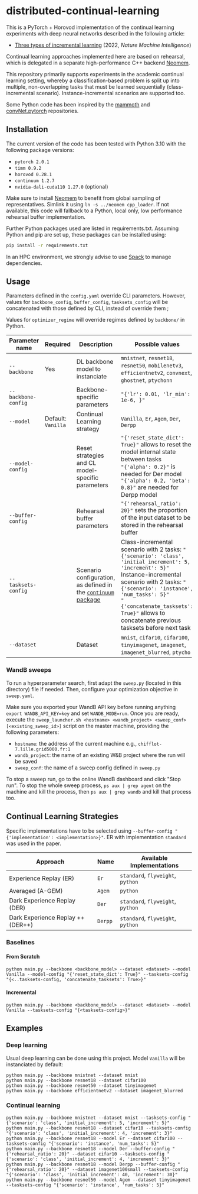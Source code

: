 # distributed-continual-learning

This is a PyTorch + Horovod implementation of the continual learning experiments with deep neural networks described in the following article:

* [Three types of incremental learning](https://www.nature.com/articles/s42256-022-00568-3) (2022, *Nature Machine Intelligence*)

Continual learning approaches implemented here are based on rehearsal, which is delegated in a separate high-performance C++ backend [Neomem](https://github.com/thomas-bouvier/neomem).

This repository primarily supports experiments in the academic continual learning setting, whereby a classification-based problem is split up into multiple, non-overlapping tasks that must be learned sequentially (class-incremental scenario). Instance-incremental scenarios are supported too.

Some Python code has been inspired by the [mammoth](https://github.com/aimagelab/mammoth) and [convNet.pytorch](https://github.com/eladhoffer/convNet.pytorch/tree/master) repositories.

## Installation

The current version of the code has been tested with Python 3.10 with the following package versions:

* `pytorch 2.0.1`
* `timm 0.9.2`
* `horovod 0.28.1`
* `continuum 1.2.7`
* `nvidia-dali-cuda110 1.27.0` (optional)

Make sure to install [Neomem](https://github.com/thomas-bouvier/neomem) to benefit from global sampling of representatives. Simlink it using `ln -s ../neomem cpp_loader`. If not available, this code will fallback to a Python, local only, low performance rehearsal buffer implementation.

Further Python packages used are listed in requirements.txt. Assuming Python and pip are set up, these packages can be installed using:

```bash
pip install -r requirements.txt
```

In an HPC environment, we strongly advise to use [Spack](https://github.com/spack/spack) to manage dependencies.

## Usage

Parameters defined in the `config.yaml` override CLI parameters. However, values for `backbone_config`, `buffer_config`, `tasksets_config` will be concatenated with those defined by CLI, instead of override them ;

Values for `optimizer_regime` will override regimes defined by `backbone/` in Python.

| Parameter name | Required | Description | Possible values |
|---|---|---|---|
| `--backbone` | Yes | DL backbone model to instanciate  | `mnistnet`, `resnet18`, `resnet50`, `mobilenetv3`, `efficientnetv2`, `convnext`, `ghostnet`, `ptychonn` |
| `--backbone-config` |   | Backbone-specific parameters  | `"{'lr': 0.01, 'lr_min': 1e-6, }"` |
| `--model` | Default: `Vanilla` | Continual Learning strategy | `Vanilla`, `Er`, `Agem`, `Der`, `Derpp` |
| `--model-config` |   | Reset strategies and CL model-specific parameters | `"{'reset_state_dict': True}"` allows to reset the model internal state between tasks<br>`"{'alpha': 0.2}"` is needed for Der model<br>`"{'alpha': 0.2, 'beta': 0.8}"` are needed for Derpp model |
| `--buffer-config` |   | Rehearsal buffer parameters  |  `"{'rehearsal_ratio': 20}"` sets the proportion of the input dataset to be stored in the rehearsal buffer |
| `--tasksets-config` |   | Scenario configuration, as defined in the [`continuum` package](https://continuum.readthedocs.io/en/latest/tutorials/scenarios/scenarios.html)  | Class-incremental scenario with 2 tasks: `"{'scenario': 'class', 'initial_increment': 5, 'increment': 5}"`<br>Instance-incremental scenario with 2 tasks: `"{'scenario': 'instance', 'num_tasks': 5}"`<br>`"{'concatenate_tasksets': True}"` allows to concatenate previous tasksets before next task |
| `--dataset` |   | Dataset  | `mnist`, `cifar10`, `cifar100`, `tinyimagenet`, `imagenet`, `imagenet_blurred`, `ptycho` |

### WandB sweeps

To run a hyperparameter search, first adapt the `sweep.py` (located in this directory) file if needed. Then, configure your optimization objective in `sweep.yaml`.

Make sure you exported your WandB API key before running anything `export WANDB_API_KEY=key` and set `WANDB_MODE=run`. Once you are ready, execute the `sweep_launcher.sh <hostname> <wandb_project> <sweep_conf> [<existing_sweep_id>]` script on the master machine, providing the following parameters:

- `hostname`: the address of the current machine e.g., `chifflot-7.lille.grid5000.fr:1`
- `wandb_project`: the name of an existing W&B project where the run will be saved
- `sweep_conf`: the name of a sweep config defined in `sweep.py`

To stop a sweep run, go to the online WandB dashboard and click "Stop run". To stop the whole sweep process, `ps aux | grep agent` on the machine and kill the process, then `ps aux | grep wandb` and kill that process too.

## Continual Learning Strategies

Specific implementations have to be selected using `--buffer-config "{'implementation': <implementation>}"`. ER with implementation `standard` was used in the paper.

| Approach | Name | Available Implementations |
|---|---|---|
| Experience Replay (ER) | `Er` | `standard`, `flyweight`, `python` |
| Averaged (A-GEM) | `Agem` | `python` |
| Dark Experience Replay (DER) | `Der` | `standard`, `flyweight`, `python` |
| Dark Experience Replay ++ (DER++) | `Derpp` | `standard`, `flyweight`, `python` |

### Baselines

#### From Scratch

```
python main.py --backbone <backbone_model> --dataset <dataset> --model Vanilla --model-config "{'reset_state_dict': True}" --tasksets-config "{<..tasksets-config, 'concatenate_tasksets': True>}"
```

#### Incremental

```
python main.py --backbone <backbone_model> --dataset <dataset> --model Vanilla --tasksets-config "{<tasksets-config>}"
```

## Examples

### Deep learning

Usual deep learning can be done using this project. Model `Vanilla` will be instanciated by default:

```
python main.py --backbone mnistnet --dataset mnist
python main.py --backbone resnet18 --dataset cifar100
python main.py --backbone resnet50 --dataset tinyimagenet
python main.py --backbone efficientnetv2 --dataset imagenet_blurred
```

### Continual learning

```
python main.py --backbone mnistnet --dataset mnist --tasksets-config "{'scenario': 'class', 'initial_increment': 5, 'increment': 5}"
python main.py --backbone resnet18 --dataset cifar10 --tasksets-config "{'scenario': 'class', 'initial_increment': 4, 'increment': 3}"
python main.py --backbone resnet18 --model Er --dataset cifar100 --tasksets-config "{'scenario': 'instance', 'num_tasks': 5}"
python main.py --backbone resnet18 --model Der --buffer-config "{'rehearsal_ratio': 20}" --dataset cifar10 --tasksets-config "{'scenario': 'class', 'initial_increment': 4, 'increment': 3}"
python main.py --backbone resnet18 --model Derpp --buffer-config "{'rehearsal_ratio': 20}" --dataset imagenet100small --tasksets-config "{'scenario': 'class', 'initial_increment': 40, 'increment': 30}"
python main.py --backbone resnet50 --model Agem --dataset tinyimagenet --tasksets-config "{'scenario': 'instance', 'num_tasks': 5}"
```
